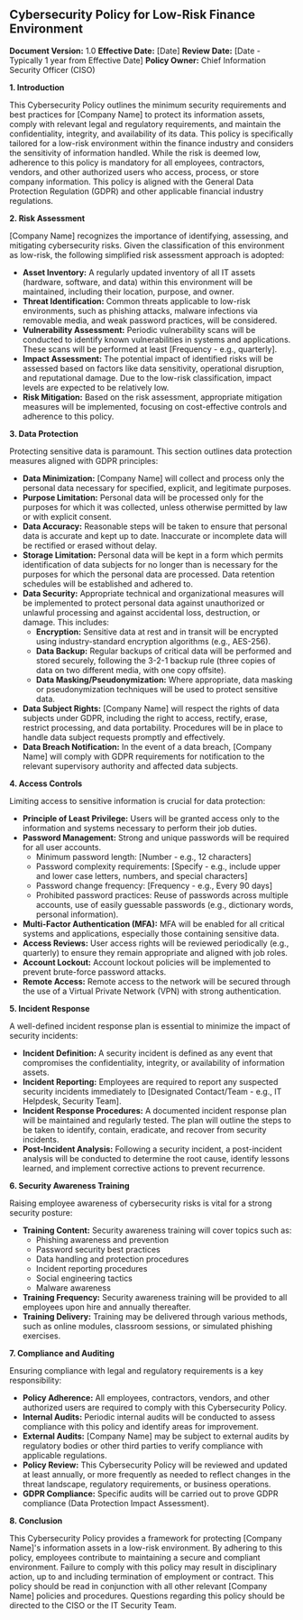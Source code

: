 ## Cybersecurity Policy for Low-Risk Finance Environment

**Document Version:** 1.0
**Effective Date:** [Date]
**Review Date:** [Date - Typically 1 year from Effective Date]
**Policy Owner:** Chief Information Security Officer (CISO)

**1. Introduction**

This Cybersecurity Policy outlines the minimum security requirements and best practices for [Company Name] to protect its information assets, comply with relevant legal and regulatory requirements, and maintain the confidentiality, integrity, and availability of its data. This policy is specifically tailored for a low-risk environment within the finance industry and considers the sensitivity of information handled. While the risk is deemed low, adherence to this policy is mandatory for all employees, contractors, vendors, and other authorized users who access, process, or store company information. This policy is aligned with the General Data Protection Regulation (GDPR) and other applicable financial industry regulations.

**2. Risk Assessment**

[Company Name] recognizes the importance of identifying, assessing, and mitigating cybersecurity risks. Given the classification of this environment as low-risk, the following simplified risk assessment approach is adopted:

*   **Asset Inventory:** A regularly updated inventory of all IT assets (hardware, software, and data) within this environment will be maintained, including their location, purpose, and owner.
*   **Threat Identification:** Common threats applicable to low-risk environments, such as phishing attacks, malware infections via removable media, and weak password practices, will be considered.
*   **Vulnerability Assessment:** Periodic vulnerability scans will be conducted to identify known vulnerabilities in systems and applications. These scans will be performed at least [Frequency - e.g., quarterly].
*   **Impact Assessment:** The potential impact of identified risks will be assessed based on factors like data sensitivity, operational disruption, and reputational damage. Due to the low-risk classification, impact levels are expected to be relatively low.
*   **Risk Mitigation:** Based on the risk assessment, appropriate mitigation measures will be implemented, focusing on cost-effective controls and adherence to this policy.

**3. Data Protection**

Protecting sensitive data is paramount. This section outlines data protection measures aligned with GDPR principles:

*   **Data Minimization:** [Company Name] will collect and process only the personal data necessary for specified, explicit, and legitimate purposes.
*   **Purpose Limitation:** Personal data will be processed only for the purposes for which it was collected, unless otherwise permitted by law or with explicit consent.
*   **Data Accuracy:** Reasonable steps will be taken to ensure that personal data is accurate and kept up to date. Inaccurate or incomplete data will be rectified or erased without delay.
*   **Storage Limitation:** Personal data will be kept in a form which permits identification of data subjects for no longer than is necessary for the purposes for which the personal data are processed. Data retention schedules will be established and adhered to.
*   **Data Security:** Appropriate technical and organizational measures will be implemented to protect personal data against unauthorized or unlawful processing and against accidental loss, destruction, or damage. This includes:
    *   **Encryption:** Sensitive data at rest and in transit will be encrypted using industry-standard encryption algorithms (e.g., AES-256).
    *   **Data Backup:** Regular backups of critical data will be performed and stored securely, following the 3-2-1 backup rule (three copies of data on two different media, with one copy offsite).
    *   **Data Masking/Pseudonymization:** Where appropriate, data masking or pseudonymization techniques will be used to protect sensitive data.
*   **Data Subject Rights:** [Company Name] will respect the rights of data subjects under GDPR, including the right to access, rectify, erase, restrict processing, and data portability. Procedures will be in place to handle data subject requests promptly and effectively.
*   **Data Breach Notification:** In the event of a data breach, [Company Name] will comply with GDPR requirements for notification to the relevant supervisory authority and affected data subjects.

**4. Access Controls**

Limiting access to sensitive information is crucial for data protection:

*   **Principle of Least Privilege:** Users will be granted access only to the information and systems necessary to perform their job duties.
*   **Password Management:** Strong and unique passwords will be required for all user accounts.
    *   Minimum password length: [Number - e.g., 12 characters]
    *   Password complexity requirements: [Specify - e.g., include upper and lower case letters, numbers, and special characters]
    *   Password change frequency: [Frequency - e.g., Every 90 days]
    *   Prohibited password practices: Reuse of passwords across multiple accounts, use of easily guessable passwords (e.g., dictionary words, personal information).
*   **Multi-Factor Authentication (MFA):** MFA will be enabled for all critical systems and applications, especially those containing sensitive data.
*   **Access Reviews:** User access rights will be reviewed periodically (e.g., quarterly) to ensure they remain appropriate and aligned with job roles.
*   **Account Lockout:** Account lockout policies will be implemented to prevent brute-force password attacks.
*   **Remote Access:** Remote access to the network will be secured through the use of a Virtual Private Network (VPN) with strong authentication.

**5. Incident Response**

A well-defined incident response plan is essential to minimize the impact of security incidents:

*   **Incident Definition:** A security incident is defined as any event that compromises the confidentiality, integrity, or availability of information assets.
*   **Incident Reporting:** Employees are required to report any suspected security incidents immediately to [Designated Contact/Team - e.g., IT Helpdesk, Security Team].
*   **Incident Response Procedures:** A documented incident response plan will be maintained and regularly tested. The plan will outline the steps to be taken to identify, contain, eradicate, and recover from security incidents.
*   **Post-Incident Analysis:** Following a security incident, a post-incident analysis will be conducted to determine the root cause, identify lessons learned, and implement corrective actions to prevent recurrence.

**6. Security Awareness Training**

Raising employee awareness of cybersecurity risks is vital for a strong security posture:

*   **Training Content:** Security awareness training will cover topics such as:
    *   Phishing awareness and prevention
    *   Password security best practices
    *   Data handling and protection procedures
    *   Incident reporting procedures
    *   Social engineering tactics
    *   Malware awareness
*   **Training Frequency:** Security awareness training will be provided to all employees upon hire and annually thereafter.
*   **Training Delivery:** Training may be delivered through various methods, such as online modules, classroom sessions, or simulated phishing exercises.

**7. Compliance and Auditing**

Ensuring compliance with legal and regulatory requirements is a key responsibility:

*   **Policy Adherence:** All employees, contractors, vendors, and other authorized users are required to comply with this Cybersecurity Policy.
*   **Internal Audits:** Periodic internal audits will be conducted to assess compliance with this policy and identify areas for improvement.
*   **External Audits:** [Company Name] may be subject to external audits by regulatory bodies or other third parties to verify compliance with applicable regulations.
*   **Policy Review:** This Cybersecurity Policy will be reviewed and updated at least annually, or more frequently as needed to reflect changes in the threat landscape, regulatory requirements, or business operations.
*   **GDPR Compliance:** Specific audits will be carried out to prove GDPR compliance (Data Protection Impact Assessment).

**8. Conclusion**

This Cybersecurity Policy provides a framework for protecting [Company Name]'s information assets in a low-risk environment. By adhering to this policy, employees contribute to maintaining a secure and compliant environment. Failure to comply with this policy may result in disciplinary action, up to and including termination of employment or contract. This policy should be read in conjunction with all other relevant [Company Name] policies and procedures. Questions regarding this policy should be directed to the CISO or the IT Security Team.
